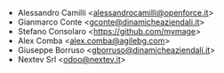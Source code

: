 - Alessandro Camilli \<<alessandrocamilli@openforce.it>\>
- Gianmarco Conte \<<gconte@dinamicheaziendali.it>\>
- Stefano Consolaro \<<https://github.com/mymage>\>
- Alex Comba \<<alex.comba@agilebg.com>\>
- Giuseppe Borruso \<<gborruso@dinamicheaziendali.it>\>
- Nextev Srl \<<odoo@nextev.it>\>